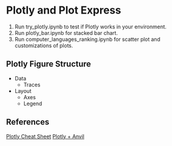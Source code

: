# Plotly and Plot Express
1. Run try_plotly.ipynb to test if Plotly works in your environment.
2. Run plotly_bar.ipynb for stacked bar chart.
3. Run computer_languages_ranking.ipynb for scatter plot and customizations of plots.

## Plotly Figure Structure
- Data
    - Traces
- Layout
    - Axes
    - Legend

## References
[Plotly Cheat Sheet](https://images.plot.ly/plotly-documentation/images/python_cheat_sheet.pdf)
[Plotly + Anvil](https://opensource.com/article/20/5/plotly-python)
